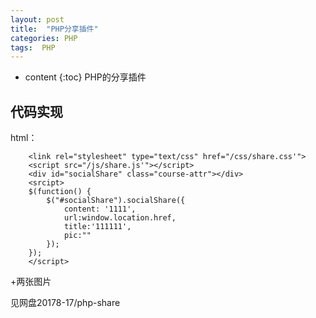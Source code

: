 ```yaml
---
layout: post
title:  "PHP分享插件"
categories: PHP
tags:  PHP
---
```


* content
{:toc}
PHP的分享插件

## 代码实现
html：

```
    <link rel="stylesheet" type="text/css" href="/css/share.css'">
    <script src="/js/share.js'"></script>
    <div id="socialShare" class="course-attr"></div>
    <srcipt>
    $(function() {
        $("#socialShare").socialShare({
            content: '1111',
            url:window.location.href,
            title:'111111',
            pic:""
        });
    });
    </script>
```
+两张图片

见网盘20178-17/php-share